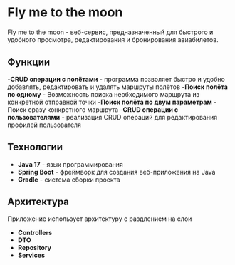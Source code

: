 # Fly me to the moon
Fly me to the moon - веб-сервис, предназначенный для быстрого и удобного просмотра, редактирования и бронирования авиабилетов.

## Функции
-**CRUD операции с полётами** - программа позволяет быстро и удобно добавлять, редактировать и удалять маршруты полётов
-**Поиск полёта по одному** - Возможность поиска необходимого маршрута из конкретной отправной точки
-**Поиск полёта по двум параметрам** - Поиск сразу конкретного маршрута
-**CRUD операции с пользователями** - реализация CRUD операций для редактирования профилей пользователя

## Технологии

- **Java 17** - язык программирования
- **Spring Boot** - фреймворк для создания веб-приложения на Java
- **Gradle** - система сборки проекта

## Архитектура

Приложение использует архитектуру с раздлением на слои
- **Controllers**
- **DTO**
- **Repository**
- **Services**
